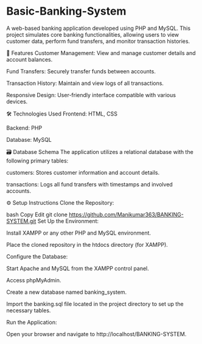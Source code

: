 # Basic-Banking-System
A web-based banking application developed using PHP and MySQL. This project simulates core banking functionalities, allowing users to view customer data, perform fund transfers, and monitor transaction histories.

🚀 Features
Customer Management: View and manage customer details and account balances.

Fund Transfers: Securely transfer funds between accounts.

Transaction History: Maintain and view logs of all transactions.

Responsive Design: User-friendly interface compatible with various devices.

🛠️ Technologies Used
Frontend: HTML, CSS

Backend: PHP

Database: MySQL

🗃️ Database Schema
The application utilizes a relational database with the following primary tables:

customers: Stores customer information and account details.

transactions: Logs all fund transfers with timestamps and involved accounts.

⚙️ Setup Instructions
Clone the Repository:

bash
Copy
Edit
git clone https://github.com/Manikumar363/BANKING-SYSTEM.git
Set Up the Environment:

Install XAMPP or any other PHP and MySQL environment.

Place the cloned repository in the htdocs directory (for XAMPP).

Configure the Database:

Start Apache and MySQL from the XAMPP control panel.

Access phpMyAdmin.

Create a new database named banking_system.

Import the banking.sql file located in the project directory to set up the necessary tables.

Run the Application:

Open your browser and navigate to http://localhost/BANKING-SYSTEM.
